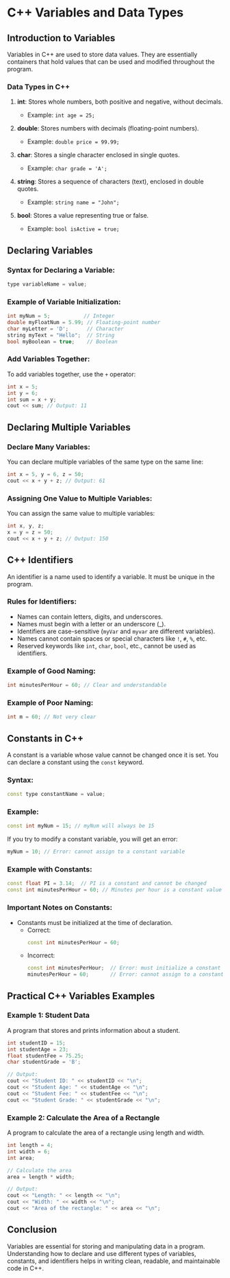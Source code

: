 # C++ Variables and Data Types

## Introduction to Variables
Variables in C++ are used to store data values. They are essentially containers that hold values that can be used and modified throughout the program. 

### Data Types in C++

1. **int**: Stores whole numbers, both positive and negative, without decimals.
   - Example: `int age = 25;`

2. **double**: Stores numbers with decimals (floating-point numbers).
   - Example: `double price = 99.99;`

3. **char**: Stores a single character enclosed in single quotes.
   - Example: `char grade = 'A';`

4. **string**: Stores a sequence of characters (text), enclosed in double quotes.
   - Example: `string name = "John";`

5. **bool**: Stores a value representing true or false.
   - Example: `bool isActive = true;`

## Declaring Variables

### Syntax for Declaring a Variable:
```cpp
type variableName = value;
```

### Example of Variable Initialization:
```cpp
int myNum = 5;           // Integer
double myFloatNum = 5.99; // Floating-point number
char myLetter = 'D';      // Character
string myText = "Hello";  // String
bool myBoolean = true;    // Boolean
```

### Add Variables Together:
To add variables together, use the `+` operator:
```cpp
int x = 5;
int y = 6;
int sum = x + y;
cout << sum; // Output: 11
```

## Declaring Multiple Variables

### Declare Many Variables:
You can declare multiple variables of the same type on the same line:
```cpp
int x = 5, y = 6, z = 50;
cout << x + y + z; // Output: 61
```

### Assigning One Value to Multiple Variables:
You can assign the same value to multiple variables:
```cpp
int x, y, z;
x = y = z = 50;
cout << x + y + z; // Output: 150
```

## C++ Identifiers
An identifier is a name used to identify a variable. It must be unique in the program. 

### Rules for Identifiers:
- Names can contain letters, digits, and underscores.
- Names must begin with a letter or an underscore (_).
- Identifiers are case-sensitive (`myVar` and `myvar` are different variables).
- Names cannot contain spaces or special characters like `!`, `#`, `%`, etc.
- Reserved keywords like `int`, `char`, `bool`, etc., cannot be used as identifiers.

### Example of Good Naming:
```cpp
int minutesPerHour = 60; // Clear and understandable
```

### Example of Poor Naming:
```cpp
int m = 60; // Not very clear
```

## Constants in C++

A constant is a variable whose value cannot be changed once it is set. You can declare a constant using the `const` keyword.

### Syntax:
```cpp
const type constantName = value;
```

### Example:
```cpp
const int myNum = 15; // myNum will always be 15
```

If you try to modify a constant variable, you will get an error:
```cpp
myNum = 10; // Error: cannot assign to a constant variable
```

### Example with Constants:
```cpp
const float PI = 3.14;  // PI is a constant and cannot be changed
const int minutesPerHour = 60; // Minutes per hour is a constant value
```

### Important Notes on Constants:
- Constants must be initialized at the time of declaration.
  - Correct:
    ```cpp
    const int minutesPerHour = 60;
    ```
  - Incorrect:
    ```cpp
    const int minutesPerHour;  // Error: must initialize a constant
    minutesPerHour = 60;       // Error: cannot assign to a constant
    ```

## Practical C++ Variables Examples

### Example 1: Student Data
A program that stores and prints information about a student.
```cpp
int studentID = 15;
int studentAge = 23;
float studentFee = 75.25;
char studentGrade = 'B';

// Output:
cout << "Student ID: " << studentID << "\n";
cout << "Student Age: " << studentAge << "\n";
cout << "Student Fee: " << studentFee << "\n";
cout << "Student Grade: " << studentGrade << "\n";
```

### Example 2: Calculate the Area of a Rectangle
A program to calculate the area of a rectangle using length and width.
```cpp
int length = 4;
int width = 6;
int area;

// Calculate the area
area = length * width;

// Output:
cout << "Length: " << length << "\n";
cout << "Width: " << width << "\n";
cout << "Area of the rectangle: " << area << "\n";
```

## Conclusion
Variables are essential for storing and manipulating data in a program. Understanding how to declare and use different types of variables, constants, and identifiers helps in writing clean, readable, and maintainable code in C++.
